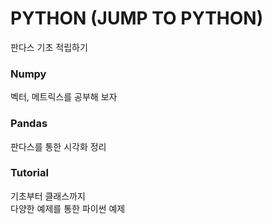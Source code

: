 # PYTHON (JUMP TO PYTHON)

판다스 기초 적립하기  

### Numpy
벡터, 메트릭스를 공부해 보자


### Pandas
판다스를 통한 시각화 정리

### Tutorial 
기초부터 클래스까지  
다양한 예제를 통한 파이썬 예제 
